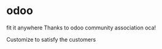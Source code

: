 # odoo
fit it anywhere
Thanks to odoo community association oca!

Customize to satisfy the customers
